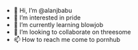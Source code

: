 - 👋 Hi, I’m @alanjbabu
- 👀 I’m interested in pride
- 🌱 I’m currently learning blowjob
- 💞️ I’m looking to collaborate on threesome
- 📫 How to reach me come to pornhub

<!---
alanjbabu/alanjbabu is a ✨ special ✨ repository because its `README.md` (this file) appears on your GitHub profile.
You can click the Preview link to take a look at your changes.
--->

